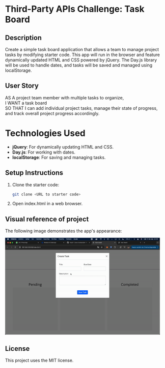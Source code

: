 # Third-Party APIs Challenge: Task Board

## Description

Create a simple task board application that allows a team to manage project tasks by modifying starter code. This app will run in the browser and feature dynamically updated HTML and CSS powered by jQuery. The Day.js library will be used to handle dates, and tasks will be saved and managed using localStorage.

## User Story

AS A project team member with multiple tasks to organize,  
I WANT a task board  
SO THAT I can add individual project tasks, manage their state of progress, and track overall project progress accordingly.

# Technologies Used

- **jQuery**: For dynamically updating HTML and CSS.
- **Day.js**: For working with dates.
- **localStorage**: For saving and managing tasks.

## Setup Instructions

1. Clone the starter code:

   ```bash
   git clone <URL to starter code>

   ```

2. Open index.html in a web browser.

## Visual reference of project

The following image demonstrates the app's appearance:

![](resources/demo.gif)

## License

This project uses the MIT license.
